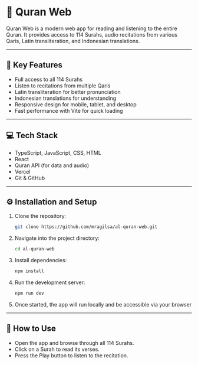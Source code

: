 # 📖 Quran Web

Quran Web is a modern web app for reading and listening to the entire Quran. It provides access to 114 Surahs, audio recitations from various Qaris, Latin transliteration, and Indonesian translations. 

---

## 🔑 Key Features

- Full access to all 114 Surahs
- Listen to recitations from multiple Qaris
- Latin transliteration for better pronunciation
- Indonesian translations for understanding
- Responsive design for mobile, tablet, and desktop
- Fast performance with Vite for quick loading

---

## 💻 Tech Stack

- TypeScript, JavaScript, CSS, HTML  
- React  
- Quran API (for data and audio)  
- Vercel  
- Git & GitHub

---

## ⚙️ Installation and Setup

1. Clone the repository:
   ``` bash
   git clone https://github.com/mragilsa/al-quran-web.git  

2. Navigate into the project directory:
   ``` bash
   cd al-quran-web  

3. Install dependencies:
   ``` bash
   npm install  

4. Run the development server:
    ``` bash
   npm run dev  

5. Once started, the app will run locally and be accessible via your browser

---

## 📘 How to Use

- Open the app and browse through all 114 Surahs. 
- Click on a Surah to read its verses.  
- Press the Play button to listen to the recitation.
